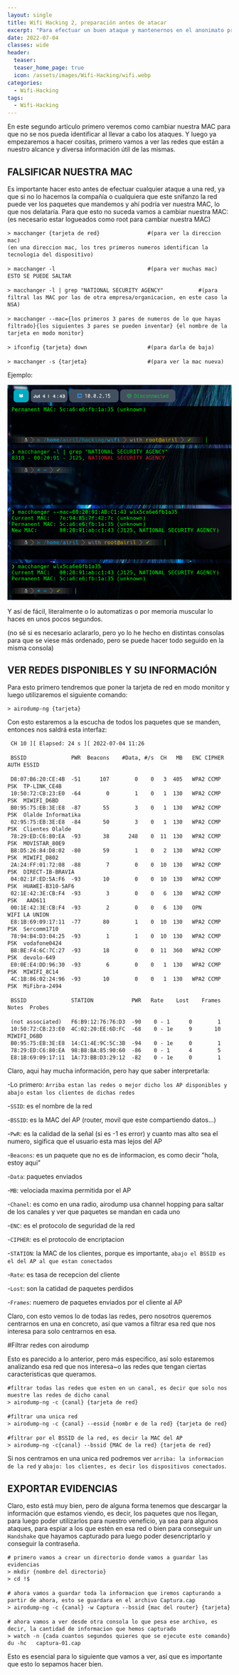 ```yaml
---
layout: single
title: Wifi Hacking 2, preparación antes de atacar
excerpt: "Para efectuar un buen ataque y mantenernos en el anonimato primero debemos ocultar nuestro rastro. Y también tendremos que ver que redes hay e información de las mismas."
date: 2022-07-04
classes: wide
header:
  teaser: 
  teaser_home_page: true
  icon: /assets/images/Wifi-Hacking/wifi.webp
categories:
  - Wifi-Hacking
tags:  
  - Wifi-Hacking
---
```


En este segundo artículo primero veremos como cambiar nuestra MAC para que no se nos pueda identificar al llevar a cabo los ataques. Y luego ya empezaremos a hacer cositas, primero vamos a ver las redes que están a nuestro alcance y diversa información útil de las mismas.


## FALSIFICAR NUESTRA MAC

Es importante hacer esto antes de efectuar cualquier ataque a una red, ya que si no lo hacemos la compañía o cualquiera que este snifanzo la red puede ver los paquetes que mandemos y ahí podría ver nuestra MAC, lo que nos delataría. Para que esto no suceda vamos a cambiar nuestra MAC: (es necesario estar logueados como root para cambiar nuestra MAC)
```
> macchanger {tarjeta de red}               #(para ver la direccion mac)
(en una direccion mac, los tres primeros numeros identifican la tecnologia del dispositivo)

> macchanger -l                             #(para ver muchas mac)    ESTO SE PUEDE SALTAR

> macchanger -l | grep "NATIONAL SECURITY AGENCY"           #(para filtral las MAC por las de otra empresa/organicacion, en este caso la NSA)

> macchanger --mac={los primeros 3 pares de numeros de lo que hayas filtrado}{los siguientes 3 pares se pueden inventar} {el nombre de la tarjeta en modo monitor}

> ifconfig {tarjeta} down                   #(para darla de baja)

> macchanger -s {tarjeta}                   #(para ver la mac nueva)
```

Ejemplo:

![](/assets/images/Wifi-Hacking/cambiando_mac.PNG)

Y así de fácil, literalmente o lo automatizas o por memoria muscular lo haces en unos pocos segundos.

(no sé si es necesario aclararlo, pero yo lo he hecho en distintas consolas para que se viese más ordenado, pero se puede hacer todo seguido en la misma consola)


## VER REDES DISPONIBLES Y SU INFORMACIÓN

Para esto primero tendremos que poner la tarjeta de red en modo monitor y luego utilizaremos el siguiente comando:

```
> airodump-ng {tarjeta}
```
Con esto estaremos a la escucha de todos los paquetes que se manden, entonces nos saldrá esta interfaz:
```
 CH 10 ][ Elapsed: 24 s ][ 2022-07-04 11:26 

 BSSID              PWR  Beacons    #Data, #/s  CH   MB   ENC CIPHER  AUTH ESSID

 D8:07:B6:20:CE:4B  -51      107        0    0   3  405   WPA2 CCMP   PSK  TP-LINK_CE4B                                                                                                     
 10:50:72:CB:23:E0  -64        0        1    0   1  130   WPA2 CCMP   PSK  MIWIFI_D6BD                                                                                                      
 B0:95:75:EB:3E:E8  -87       55        3    0   1  130   WPA2 CCMP   PSK  Olalde Informatika                                                                                               
 02:95:75:EB:3E:E8  -84       50        3    0   1  130   WPA2 CCMP   PSK  Clientes Olalde                                                                                                  
 78:29:ED:C6:80:EA  -93       38      248    0  11  130   WPA2 CCMP   PSK  MOVISTAR_80E9                                                                                                    
 B8:D5:26:84:D8:02  -80       59        1    0   2  130   WPA2 CCMP   PSK  MIWIFI_D802                                                                                                      
 2A:24:FF:01:72:08  -88        7        0    0  10  130   WPA2 CCMP   PSK  DIRECT-IB-BRAVIA                                                                                                 
 04:02:1F:ED:5A:F6  -93       10        0    0  10  130   WPA2 CCMP   PSK  HUAWEI-B310-5AF6                                                                                                 
 02:1E:42:3E:CB:F4  -93        3        0    0   6  130   WPA2 CCMP   PSK   AAD611                                                                                                          
 00:1E:42:3E:CB:F4  -93        2        0    0   6  130   OPN              WIFI LA UNION                                                                                                    
 E8:1B:69:09:17:11  -77       80        1    0  10  130   WPA2 CCMP   PSK  Sercomm1710                                                                                                      
 78:94:B4:D3:04:25  -93        1        1    0  10  130   WPA2 CCMP   PSK  vodafone0424                                                                                                     
 B8:BE:F4:6C:7C:27  -93       18        0    0  11  360   WPA2 CCMP   PSK  devolo-649                                                                                                       
 E0:0E:E4:DD:96:30  -93        6        0    0   1  130   WPA2 CCMP   PSK  MIWIFI_8C14                                                                                                      
 4C:1B:86:02:24:96  -93       10        0    0   1  130   WPA2 CCMP   PSK  MiFibra-2494                                                                                                     

 BSSID              STATION            PWR   Rate    Lost    Frames  Notes  Probes

 (not associated)   F6:B9:12:76:76:D3  -90    0 - 1      0        1                                                                                                                          
 10:50:72:CB:23:E0  4C:02:20:EE:6D:FC  -68    0 - 1e     9       10         MIWIFI_D6BD                                                                                                      
 B0:95:75:EB:3E:E8  14:C1:4E:9C:5C:3B  -94    0 - 1e     0        1                                                                                                                          
 78:29:ED:C6:80:EA  98:B8:BA:85:90:60  -86    0 - 1      4        5                                                                                                                          
 E8:1B:69:09:17:11  1A:73:BB:D3:29:12  -82    0 - 1e     0        1 
 ```

Claro, aqui hay mucha información, pero hay que saber interpretarla:

-Lo primero: `Arriba estan las redes o mejor dicho los AP disponibles y abajo estan los clientes de dichas redes`

-`SSID`: es el nombre de la red

-`BSSID`: es la MAC del AP (router, movil que este compartiendo datos...)

-`PwR`: es la calidad de la señal (si es -1 es error) y cuanto mas alto sea el numero, sigifica que el usuario esta mas lejos del AP

-`Beacons`: es un paquete que no es de informacion, es como decir "hola, estoy aqui"

-`Data`: paquetes enviados

-`MB`: velociada maxima permitida por el AP

-`Chanel`: es como en una radio, airodump usa channel hopping para saltar de los canales y ver que paquetes se mandan en cada uno

-`ENC`: es el protocolo de seguridad de la red

-`CIPHER`: es el protocolo de encriptacion

-`STATION`: la MAC de los clientes, porque es importante, `abajo el BSSID es el del AP al que estan conectados`

-`Rate`: es tasa de recepcion del cliente

-`Lost`: son la catidad de paquetes perdidos

-`Frames`: nuemero de paquetes enviados por el cliente al AP


Claro, con esto vemos lo de todas las redes, pero nosotros queremos centrarnos en una en concreto, así que vamos a filtrar esa red que nos interesa para solo centrarnos en esa.


#Filtrar redes con airodump

Esto es parecido a lo anterior, pero más especifico, así solo estaremos analizando esa red que nos interesa~o las redes que tengan ciertas caracteristicas que queramos.

```
#filtrar todas las redes que esten en un canal, es decir que solo nos muestre las redes de dicho canal
> airodump-ng -c {canal} {tarjeta de red}

#filtrar una unica red
> airodump-ng -c {canal} --essid {nombr	e de la red} {tarjeta de red}

#filtrar por el BSSID de la red, es decir la MAC del AP
> airodump-ng -c{canal} --bssid {MAC de la red} {tarjeta de red}
```

Si nos centramos en una unica red podremos ver `arriba: la informacion de la red` y `abajo: los clientes, es decir los dispositivos conectados`.


## EXPORTAR EVIDENCIAS

Claro, esto está muy bien, pero de alguna forma tenemos que descargar la información que estamos viendo, es decir, los paquetes que nos llegan, para luego poder utilizarlos para nuestro veneficio, ya sea para algunos ataques, para espiar a los que estén en esa red o bien para conseguir un `Handshake` que hayamos capturado para luego poder desencriptarlo y conseguir la contraseña.

```
# primero vamos a crear un directorio donde vamos a guardar las evidencias
> mkdir {nombre del directorio}
> cd !$ 

# ahora vamos a guardar toda la informacion que iremos capturando a partir de ahora, esto se guardara en el archivo Captura.cap
> airodump-ng -c {canal} -w Captura --bssid {mac del router} {tarjeta} 

# ahora vamos a ver desde otra consola lo que pesa ese archivo, es decir, la cantidad de informacion que hemos capturado
> watch -n {cada cuantos segundos quieres que se ejecute este comando} du -hc 	captura-01.cap
```

Esto es esencial para lo siguiente que vamos a ver, así que es importante que esto lo sepamos hacer bien.
